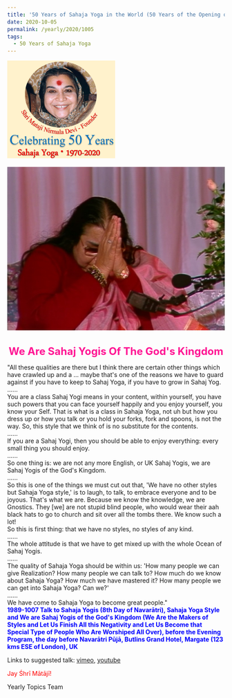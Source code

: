 ```yaml
---
title: '50 Years of Sahaja Yoga in the World (50 Years of the Opening of the Sahasrāra Chakra), Post 29'
date: 2020-10-05
permalink: /yearly/2020/1005
tags:
  - 50 Years of Sahaja Yoga
---
```


<div style="text-align: left"><img src="/images/Celebrating50YearsSahajaYoga.png" width="250" /></div><br>

<div style="text-align: center"><img src="/images/image497.png" /></div>

<br>
<p style="color:DeepPink; text-align:center">
<font size="+2"><b>We Are Sahaj Yogis Of The God's Kingdom</b><br></font>
</p>

<p>
"All these qualities are there but I think there are certain other things which have crawled up and a ... maybe that's one of the reasons we have to guard against if you have to keep to Sahaj Yoga, if you have to grow in Sahaj Yog.<br>
......<br>
You are a class Sahaj Yogi means in your content, within yourself, you have such powers that you can face yourself happily and you enjoy yourself, you know your Self. That is what is a class in Sahaja Yoga, not uh but how you dress up or how you talk or you hold your forks, fork and spoons, is not the way. So, this style that we think of is no substitute for the contents. <br>
......<br>
If you are a Sahaj Yogi, then you should be able to enjoy everything: every small thing you should enjoy.<br>
......<br>
So one thing is: we are not any more English, or UK Sahaj Yogis, we are Sahaj Yogis of the God's Kingdom.<br>
......<br>
So this is one of the things we must cut out that, 'We have no other styles but Sahaja Yoga style,' is to laugh, to talk, to embrace everyone and to be joyous. That's what we are. Because we know the knowledge, we are Gnostics. They [we] are not stupid blind people, who would wear their aah black hats to go to church and sit over all the tombs there. We know such a lot!<br>
So this is first thing: that we have no styles, no styles of any kind.<br>
......<br>
The whole attitude is that we have to get mixed up with the whole Ocean of Sahaj Yogis.<br>
......<br>
The quality of Sahaja Yoga should be within us: 'How many people we can give Realization? How many people we can talk to? How much do we know about Sahaja Yoga? How much we have mastered it? How many people we can get into Sahaja Yoga? Can we?'<br>
......<br>
We have come to Sahaja Yoga to become great people."<br>
<font color="blue"><b>1989-1007 Talk to Sahaja Yogis (8th Day of Navarātri), Sahaja Yoga Style and We are Sahaj Yogis of the God's Kingdom (We Are the Makers of Styles and Let Us Finish All this Negativity and Let Us Become that Special Type of People Who Are Worshiped All Over), before the Evening Program, the day before Navarātri Pūjā, Butlins Grand Hotel, Margate (123 kms ESE of London), UK</b></font><br>
</p>

Links to suggested talk: <a href="https://vimeo.com/374910239"> vimeo</a>, <a href="https://www.youtube.com/watch?v=9O0eYlNBlj4"> youtube</a><br>

<p style="color:red;">Jay Śhrī Mātājī!<br></p>

Yearly Topics Team